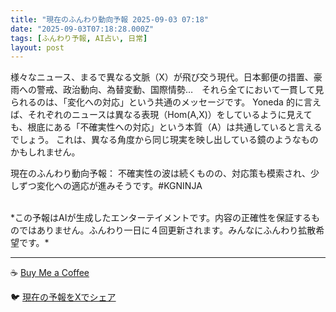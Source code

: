 ```yaml
---
title: "現在のふんわり動向予報 2025-09-03 07:18"
date: "2025-09-03T07:18:28.000Z"
tags: [ふんわり予報, AI占い, 日常]
layout: post
---
```


様々なニュース、まるで異なる文脈（X）が飛び交う現代。日本郵便の措置、豪雨への警戒、政治動向、為替変動、国際情勢…　それら全てにおいて一貫して見られるのは、「変化への対応」という共通のメッセージです。  Yoneda 的に言えば、それぞれのニュースは異なる表現（Hom(A,X)）をしているように見えても、根底にある「不確実性への対応」という本質（A）は共通していると言えるでしょう。  これは、異なる角度から同じ現実を映し出している鏡のようなものかもしれません。


現在のふんわり動向予報：
不確実性の波は続くものの、対応策も模索され、少しずつ変化への適応が進みそうです。#KGNINJA

<br>
*この予報はAIが生成したエンターテイメントです。内容の正確性を保証するものではありません。ふんわり一日に４回更新されます。みんなにふんわり拡散希望です。*

---
☕️ [Buy Me a Coffee](https://www.buymeacoffee.com/kgninja)

🐦 [現在の予報をXでシェア](https://twitter.com/intent/tweet?text=%E7%8F%BE%E5%9C%A8%E3%81%AE%E3%81%B5%E3%82%93%E3%82%8F%E3%82%8A%E4%BA%88%E5%A0%B1%3A%20%E3%80%8C%E6%A7%98%E3%80%85%E3%81%AA%E3%83%8B%E3%83%A5%E3%83%BC%E3%82%B9%E3%80%81%E3%81%BE%E3%82%8B%E3%81%A7%E7%95%B0%E3%81%AA%E3%82%8B%E6%96%87%E8%84%88%EF%BC%88X%EF%BC%89%E3%81%8C%E9%A3%9B%E3%81%B3%E4%BA%A4%E3%81%86%E7%8F%BE%E4%BB%A3%E3%80%82%E3%80%8D%23KGNINJA%20%E7%B6%9A%E3%81%8D%E3%81%AF%E3%83%96%E3%83%AD%E3%82%B0%E3%81%A7%EF%BC%81%F0%9F%91%87&url=https%3A%2F%2Fkg-ninja.github.io%2FFunwariyoso%2F)
